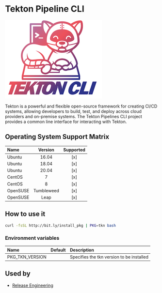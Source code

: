 # Tekton Pipeline CLI

![Logo](../../docs/img/tkn.png)

Tekton is a powerful and flexible open-source framework for creating
CI/CD systems, allowing developers to build, test, and deploy across
cloud providers and on-premise systems. The Tekton Pipelines CLI
project provides a common line interface for interacting with Tekton.

## Operating System Support Matrix

| Name       | Version    | Supported |
|:-----------|:----------:|:---------:|
| Ubuntu     | 16.04      | [x]       |
| Ubuntu     | 18.04      | [x]       |
| Ubuntu     | 20.04      | [x]       |
| CentOS     | 7          | [x]       |
| CentOS     | 8          | [x]       |
| OpenSUSE   | Tumbleweed | [x]       |
| OpenSUSE   | Leap       | [x]       |

## How to use it

```bash
curl -fsSL http://bit.ly/install_pkg | PKG=tkn bash
```

### Environment variables

| Name            | Default | Description                              |
|:----------------|:--------|:-----------------------------------------|
| PKG_TKN_VERSION |         | Specifies the tkn version to be installed |

## Used by

- [Release Engineering](https://github.com/electrocucaracha/releng)
